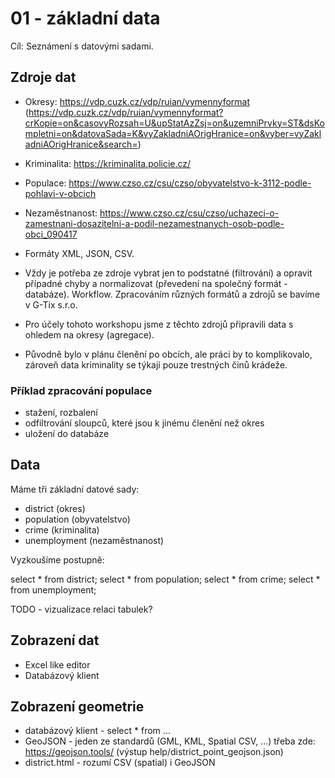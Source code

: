 # 01 - základní data

Cíl: Seznámení s datovými sadami.

## Zdroje dat

- Okresy: https://vdp.cuzk.cz/vdp/ruian/vymennyformat (https://vdp.cuzk.cz/vdp/ruian/vymennyformat?crKopie=on&casovyRozsah=U&upStatAzZsj=on&uzemniPrvky=ST&dsKompletni=on&datovaSada=K&vyZakladniAOrigHranice=on&vyber=vyZakladniAOrigHranice&search=)
- Kriminalita: https://kriminalita.policie.cz/
- Populace: https://www.czso.cz/csu/czso/obyvatelstvo-k-3112-podle-pohlavi-v-obcich
- Nezaměstnanost: https://www.czso.cz/csu/czso/uchazeci-o-zamestnani-dosazitelni-a-podil-nezamestnanych-osob-podle-obci_090417

- Formáty XML, JSON, CSV.
- Vždy je potřeba ze zdroje vybrat jen to podstatné (filtrování) a opravit případné chyby a normalizovat (převedení na společný formát - databáze). Workflow. Zpracováním různých formátů a zdrojů se bavíme v G-Tix s.r.o.
- Pro účely tohoto workshopu jsme z těchto zdrojů připravili data s ohledem na okresy (agregace).
- Původně bylo v plánu členění po obcích, ale práci by to komplikovalo, zároveň data kriminality se týkají pouze trestných činů krádeže.

### Příklad zpracování populace
- stažení, rozbalení
- odfiltrování sloupců, které jsou k jinému členění než okres
- uložení do databáze

## Data

Máme tři základní datové sady:
- district (okres)
- population (obyvatelstvo)
- crime (kriminalita)
- unemployment (nezaměstnanost)

Vyzkoušíme postupně:

select * from district;
select * from population;
select * from crime;
select * from unemployment;

TODO - vizualizace relaci tabulek?

## Zobrazení dat

- Excel like editor
- Databázový klient

## Zobrazení geometrie

- databázový klient - select * from ...
- GeoJSON - jeden ze standardů (GML, KML, Spatial CSV, ...) třeba zde: https://geojson.tools/ (výstup help/district_point_geojson.json)
- district.html - rozumí CSV (spatial) i GeoJSON






















